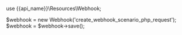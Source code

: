 use {{api_name}}\Resources\Webhook;

$webhook = new Webhook('create_webhook_scenario_php_request');
$webhook = $webhook->save();


